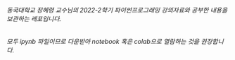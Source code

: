 ###### 동국대학교 장혜령 교수님의 2022-2학기 파이썬프로그래밍 강의자료와 공부한 내용을 보관하는 레포입니다.

###### 모두 ipynb 파일이므로 다운받아 notebook 혹은 colab으로 열람하는 것을 권장합니다.
